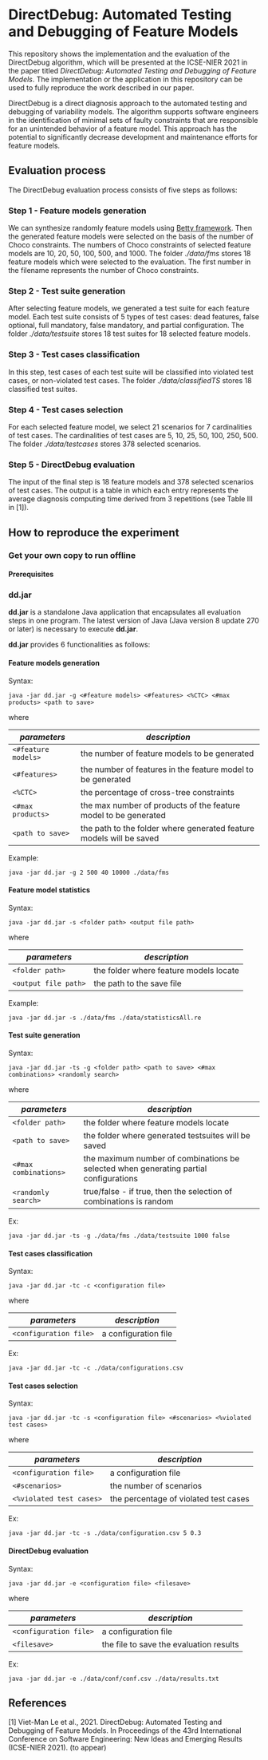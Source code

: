 # DirectDebug: Automated Testing and Debugging of Feature Models

This repository shows the implementation and the evaluation of the DirectDebug algorithm, 
which will be presented at the ICSE-NIER 2021 in the paper titled 
*DirectDebug: Automated Testing and Debugging of Feature Models*. 
The implementation or the application in this repository can be used to fully reproduce the work described in our paper.

DirectDebug is a direct diagnosis approach to the automated testing and debugging of variability models. 
The algorithm supports software engineers in the identification of minimal sets of faulty constraints 
that are responsible for an unintended behavior of a feature model. This approach has the potential 
to significantly decrease development and maintenance efforts for feature models.

## Evaluation process

The DirectDebug evaluation process consists of five steps as follows:

### Step 1 - Feature models generation

We can synthesize randomly feature models using [Betty framework](https://www.isa.us.es/betty/welcome). 
Then the generated feature models were selected on the basis of the number of Choco constraints.
The numbers of Choco constraints of selected feature models are 10, 20, 50, 100, 500, and 1000.
The folder *./data/fms* stores 18 feature models which were selected to the evaluation.
The first number in the filename represents the number of Choco constraints. 

### Step 2 - Test suite generation

After selecting feature models, we generated a test suite for each feature model.
Each test suite consists of 5 types of test cases: dead features, false optional, full mandatory, false mandatory,
and partial configuration. The folder *./data/testsuite* stores 18 test suites for 18 selected feature models.

### Step 3 - Test cases classification

In this step, test cases of each test suite will be classified into violated test cases,
or non-violated test cases. The folder *./data/classifiedTS* stores 18 classified test suites.
   
### Step 4 - Test cases selection

For each selected feature model, we select 21 scenarios for 7 cardinalities of test cases.
The cardinalities of test cases are 5, 10, 25, 50, 100, 250, 500.
The folder *./data/testcases* stores 378 selected scenarios.
   
### Step 5 - DirectDebug evaluation

The input of the final step is 18 feature models and 378 selected scenarios of test cases. 
The output is a table in which each entry represents the average diagnosis computing time derived from 3 repetitions
(see Table III in [1]).

## How to reproduce the experiment

### Get your own copy to run offline

#### Prerequisites



### dd.jar

**dd.jar** is a standalone Java application that encapsulates all evaluation steps in one program. The latest version of Java (Java version 8 update 270 or later) is necessary to execute **dd.jar**.

**dd.jar** provides 6 functionalities as follows:

#### Feature models generation

Syntax:
```
java -jar dd.jar -g <#feature models> <#features> <%CTC> <#max products> <path to save>
```

where

| *parameters* | *description* |
| ----------- | ----------- |
| ```<#feature models>``` | the number of feature models to be generated |
| ```<#features>``` | the number of features in the feature model to be generated |
| ```<%CTC>``` | the percentage of cross-tree constraints |
| ```<#max products>``` | the max number of products of the feature model to be generated |
| ```<path to save>``` | the path to the folder where generated feature models will be saved |

Example:
```
java -jar dd.jar -g 2 500 40 10000 ./data/fms
``` 

#### Feature model statistics

Syntax:
```
java -jar dd.jar -s <folder path> <output file path>
```

where

| *parameters* | *description* |
| ----------- | ----------- |
| ```<folder path>``` | the folder where feature models locate |
| ```<output file path>``` | the path to the save file |

Example:
```
java -jar dd.jar -s ./data/fms ./data/statisticsAll.re
```

#### Test suite generation

Syntax:
```
java -jar dd.jar -ts -g <folder path> <path to save> <#max combinations> <randomly search>
```
where

| *parameters* | *description* |
| ----------- | ----------- |
| ```<folder path>``` | the folder where feature models locate |
| ```<path to save>``` | the folder where generated testsuites will be saved |
| ```<#max combinations>``` | the maximum number of combinations be selected when generating partial configurations |
|```<randomly search>```| true/false - if true, then the selection of combinations is random |

Ex:
```
java -jar dd.jar -ts -g ./data/fms ./data/testsuite 1000 false
```

#### Test cases classification

Syntax:
```
java -jar dd.jar -tc -c <configuration file>
```

where

| *parameters* | *description* |
| ----------- | ----------- |
| ```<configuration file>``` | a configuration file |

Ex:
```
java -jar dd.jar -tc -c ./data/configurations.csv
```

#### Test cases selection

Syntax:
```
java -jar dd.jar -tc -s <configuration file> <#scenarios> <%violated test cases>
```

where

| *parameters* | *description* |
| ----------- | ----------- |
| ```<configuration file>``` | a configuration file |
| ```<#scenarios>``` | the number of scenarios |
| ```<%violated test cases>``` | the percentage of violated test cases |

Ex:
```
java -jar dd.jar -tc -s ./data/configuration.csv 5 0.3
```

#### DirectDebug evaluation

Syntax:
```
java -jar dd.jar -e <configuration file> <filesave>
```

where

| *parameters* | *description* |
| ----------- | ----------- |
| ```<configuration file>``` | a configuration file |
| ```<filesave>``` | the file to save the evaluation results |

Ex:
```
java -jar dd.jar -e ./data/conf/conf.csv ./data/results.txt
```

## References

[1] Viet-Man Le et al., 2021. DirectDebug: Automated Testing and Debugging of Feature Models. In Proceedings of the 43rd International Conference on Software Engineering: New Ideas and Emerging Results (ICSE-NIER 2021). (to appear)
